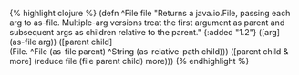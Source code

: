 {% highlight clojure %}
(defn ^File file
  "Returns a java.io.File, passing each arg to as-file.  Multiple-arg
   versions treat the first argument as parent and subsequent args as
   children relative to the parent."
  {:added "1.2"}
  ([arg]                      
     (as-file arg))
  ([parent child]             
     (File. ^File (as-file parent) ^String (as-relative-path child)))
  ([parent child & more]
     (reduce file (file parent child) more)))
{% endhighlight %}
